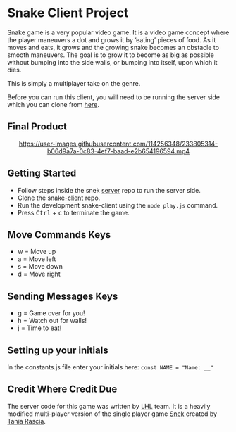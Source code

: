 # Snake Client Project

Snake game is a very popular video game. It is a video game concept where the player maneuvers a dot and grows it by ‘eating’ pieces of food. As it moves and eats, it grows and the growing snake becomes an obstacle to smooth maneuvers. The goal is to grow it to become as big as possible without bumping into the side walls, or bumping into itself, upon which it dies.

This is simply a multiplayer take on the genre.

Before you can run this client, you will need to be running the server side which you can clone from [here](https://github.com/lighthouse-labs/snek-multiplayer). 

## Final Product

<div align="center">

https://user-images.githubusercontent.com/114256348/233805314-b06d9a7a-0c83-4ef7-baad-e2b654196594.mp4

  </div>


## Getting Started

- Follow steps inside the snek [server](https://github.com/lighthouse-labs/snek-multiplayer) repo to run the server side.
- Clone the [snake-client](https://github.com/NacarateJ/snake-client) repo.
- Run the development snake-client using the `node play.js` command.
- Press <kbd>Ctrl</kbd> + <kbd>c</kbd> to terminate the game.

## Move Commands Keys
- w = Move up
- a = Move left
- s = Move down
- d = Move right

## Sending Messages Keys
- g = Game over for you!
- h = Watch out for walls!
- j = Time to eat!

## Setting up your initials
In the constants.js file enter your initials here:
`const NAME = "Name: __"`

## Credit Where Credit Due
The server code for this game was written by [LHL](https://www.lighthouselabs.ca/) team. It is a heavily modified multi-player version of the single player game [Snek](https://github.com/taniarascia/snek) created by [Tania Rascia](https://github.com/taniarascia).
